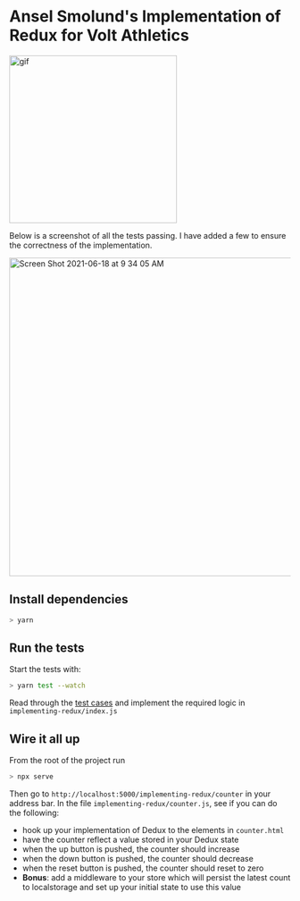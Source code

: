 
# Ansel Smolund's Implementation of Redux for Volt Athletics 
<img width="300" alt="gif" src="https://user-images.githubusercontent.com/21230355/122578138-352f8a80-d019-11eb-9282-01db081c68d3.gif">

Below is a screenshot of all the tests passing. I have added a few to ensure the correctness of the implementation. 

<img width="570" alt="Screen Shot 2021-06-18 at 9 34 05 AM" src="https://user-images.githubusercontent.com/21230355/122577460-6e1b2f80-d018-11eb-8c28-8bb742388b02.png">


## Install dependencies

```bash
> yarn
```

## Run the tests

Start the tests with:

```bash
> yarn test --watch
```

Read through the [test cases](implementing-redux/__tests__/tests.spec.js) and implement the required logic in `implementing-redux/index.js`

## Wire it all up

From the root of the project run

```bash
> npx serve
```

Then go to `http://localhost:5000/implementing-redux/counter` in your address bar. In the file `implementing-redux/counter.js`, see if you can do the following:

- hook up your implementation of Dedux to the elements in `counter.html`
- have the counter reflect a value stored in your Dedux state
- when the up button is pushed, the counter should increase
- when the down button is pushed, the counter should decrease
- when the reset button is pushed, the counter should reset to zero
- **Bonus**: add a middleware to your store which will persist the latest count to localstorage and set up your initial state to use this value
